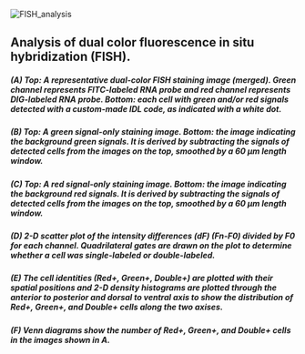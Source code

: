 ![FISH_analysis](https://user-images.githubusercontent.com/42681557/223563123-085b128f-477b-4924-ae77-1c71e6d26068.png)

## Analysis of dual color fluorescence in situ hybridization (FISH). 

##### (A) Top: A representative dual-color FISH staining image (merged). Green channel represents FITC-labeled RNA probe and red channel represents DIG-labeled RNA probe. Bottom: each cell with green and/or red signals detected with a custom-made IDL code, as indicated with a white dot.
##### (B) Top: A green signal-only staining image. Bottom: the image indicating the background green signals. It is derived by subtracting the signals of detected cells from the images on the top, smoothed by a 60 µm length window.
##### (C) Top: A red signal-only staining image. Bottom: the image indicating the background red signals. It is derived by subtracting the signals of detected cells from the images on the top, smoothed by a 60 µm length window.
##### (D) 2-D scatter plot of the intensity differences (dF) (Fn-F0) divided by F0 for each channel. Quadrilateral gates are drawn on the plot to determine whether a cell was single-labeled or double-labeled.
##### (E) The cell identities (Red+, Green+, Double+) are plotted with their spatial positions and 2-D density histograms are plotted through the anterior to posterior and dorsal to ventral axis to show the distribution of Red+, Green+, and Double+ cells along the two axises.
##### (F) Venn diagrams show the number of Red+, Green+, and Double+ cells in the images shown in A. 

